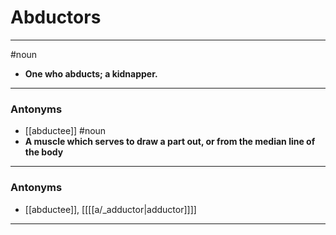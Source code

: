 # Abductors
---
#noun
- **One who abducts; a kidnapper.**
---
### Antonyms
- [[abductee]]
#noun
- **A muscle which serves to draw a part out, or from the median line of the body**
---
### Antonyms
- [[abductee]], [[[[a/_adductor|adductor]]]]
---
